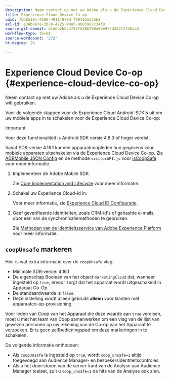 ```yaml
---
description: Neem contact op met uw Adobe als u de Experience Cloud Device Co-op wilt gebruiken.
title: Experience Cloud Device Co-op
uuid: 7bb8a19c-4b80-4911-879d-f9941baa3b62
exl-id: e34b8a7e-3b70-4725-94a5-9903987c34f8
source-git-commit: d1ebb2bbc4742f5288f90a90e977d252f3f30aa3
workflow-type: tm+mt
source-wordcount: '272'
ht-degree: 2%

---
```


# Experience Cloud Device Co-op {#experience-cloud-device-co-op}

Neem contact op met uw Adobe als u de Experience Cloud Device Co-op wilt gebruiken.

Voer de volgende stappen voor de Experience Cloud Android-SDK&#39;s uit om uw mobiele apps in te schakelen voor de Experience Cloud Device Co-op:

>[!IMPORTANT]
>
>Voor deze functionaliteit is Android SDK versie 4.8.3 of hoger vereist.

Vanaf SDK-versie 4.16.1 kunnen apparaatcoopleden hun gegevens voor mobiele apparaten uitschakelen via de Experience Cloud Device Co-op. Zie [ADBMobile JSON Config](/help/android/configuration/json-config/json-config.md) en de methode `visitorAPI.js` voor [isCoopSafe](https://experienceleague.adobe.com/docs/id-service/using/id-service-api/configurations/coopsafe.html) voor meer informatie.

1. Implementeer de Adobe Mobile SDK.

   Zie [Core Implementation and Lifecycle](/help/android/getting-started/dev-qs.md) voor meer informatie.
1. Schakel uw Experience Cloud-id in.

   Voor meer informatie, zie [Experience Cloud ID Configuratie](/help/android/c-marketing-cloud/mcvid.md).
1. Geef geverifieerde identiteiten, zoals CRM-id&#39;s of gehashte e-mails, door een van de synchronisatiemethoden te gebruiken.

   Zie [Methoden van de identiteitsservice van Adobe Experience Platform](/help/android/c-marketing-cloud/mc-methods.md) voor meer informatie.

## `coopUnsafe` markeren

Hier is wat extra informatie over de `coopUnsafe` vlag:

* Minimale SDK-versie: 4.16.1
* De eigenschap Boolean van het object `marketingCloud` dat, wanneer ingesteld op `true`, ervoor zorgt dat het apparaat wordt uitgeschakeld in Apparaat Co-Op.
* De standaardwaarde is `false`.
* Deze instelling wordt alleen gebruikt **alleen** voor klanten met apparaatco-op-provisioning.

Voor leden van Coop van het Apparaat die deze waarde aan `true` vereisen, moet u met het team van Coop samenwerken om een vlag van de lijst van gewezen personen op uw rekening van de Co-op van het Apparaat te verzoeken. Er is geen zelfbedieningspad om deze markeringen in te schakelen.

De volgende informatie onthouden:

* Als `coopUnsafe` is ingesteld op `true`, wordt `coop_unsafe=1` altijd toegevoegd aan Audience Manager- en bezoekersidentiteitscontroles.
* Als u het door:sturen van de server-kant van de Analyse aan Audience Manager toelaat, zult u `coop_unsafe=1` de hits van de Analyse ook zien.
